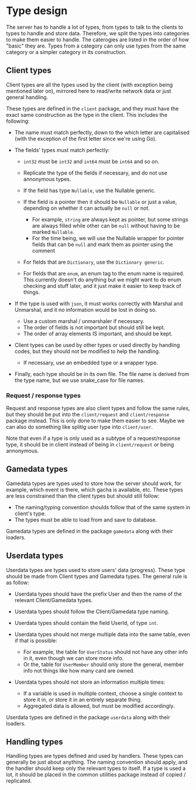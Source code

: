 # Type design
The server has to handle a lot of types, from types to talk to the clients to types to handle and store data. Therefore, we split the types into categories to make them easier to handle. The caterogies are listed in the order of how "basic" they are. Types from a category can only use types from the same category or a simpler category in its construction. 

## Client types
Client types are all the types used by the client (with exception being mentioned later on), mirrored here to read/write network data or just general handling.

These types are defined in the `client` package, and they must have the exact same construction as the type in the client. This includes the following:

- The name must match perfectly, down to the which letter are capitalised (with the exception of the first letter since we're using Go).
- The fields' types must match perfectly:

  - `int32` must be `int32` and `int64` must be `int64` and so on.
  - Replicate the type of the fields if necessary, and do not use annonymous types.
  - If the field has type `Nullable`, use the Nullable generic.
  - If the field is a pointer then it should be `Nullable` or just a value, depending on whether it can actually be `null` or not.
  
    - For example, `string` are always kept as pointer, but some strings are always filled while other can be `null` without having to be marked `Nullable`.
    - For the time being, we will use the Nullable wrapper for pointer fields that can be `null` and mark them as pointer using the comment
  - For fields that are `Dictionary`, use the `Dictionary generic`.
  - For fields that are `enum`, an enum tag to the enum name is required. This currently doesn't do anything but we might want to do enum checking and stuff later, and it just make it easier to keep track of things.
- If the type is used with `json`, it must works correctly with Marshal and Unmarshal, and it no information would be lost in doing so.

  - Use a custom marshal / unmarshaler if necessary.
  - The order of fields is not important but should still be kept.
  - The order of array elements IS important, and should be kept.
- Client types can be used by other types or used directly by handling codes, but they should not be modified to help the handling. 

  - If necessary, use an embedded type or a wrapper type.
- Finally, each type should be in its own file. The file name is derived from the type name, but we use snake_case for file names.

### Request / response types
Request and response types are also client types and follow the same rules, but they should be put into the `client/request` and `client/response` package instead. This is only done to make them easier to see. Maybe we can also do something like splitig user type into `client/user`.

Note that even if a type is only used as a subtype of a request/response type, it should be in client instead of being in `client/request` or being annonymous.

## Gamedata types
Gamedata types are types used to store how the server should work, for example, which event is there, which gacha is available, etc. These types are less constrained than the client types but should still follow:

- The naming/typing convention shoulds follow that of the same system in client's type.
- The types must be able to load from and save to database.

Gamedata types are defined in the package `gamedata` along with their loaders.

## Userdata types 
Userdata types are types used to store users' data (progress). These type should be made from Client types and Gamedata types. The general rule is as follow:

- Userdata types should have the prefix User and then the name of the relevant Client/Gamedata types.
- Userdata types should follow the Client/Gamedata type naming.
- Userdata types should contain the field UserId, of type `int`.
- Userdata types should not merge multiple data into the same table, even if that is possible:
  
  - For example, the table for `UserStatus` should not have any other info in it, even though we can store more info.
  - Or the, table for `UserMember` should only store the general, member info not things like how many card are owned.
- Userdata types should not store an information multiple times:

  - If a variable is used in multiple context, choose a single context to store it in, or store it in an entirely separate thing.
  - Aggregated data is allowed, but must be modified accordingly.

Userdata types are defined in the package `userdata` along with their loaders.

## Handling types
Handling types are types defined and used by handlers. These types can generally be just about anything. The naming convention should apply, and the handler should keep only the relevant types to itself. If a type is used a lot, it should be placed in the common utilities package instead of copied / replicated.